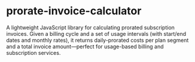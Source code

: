 # prorate-invoice-calculator 
A lightweight JavaScript library for calculating prorated subscription invoices. Given a billing cycle and a set of usage intervals (with start/end dates and monthly rates), it returns daily-prorated costs per plan segment and a total invoice amount—perfect for usage-based billing and subscription services.
